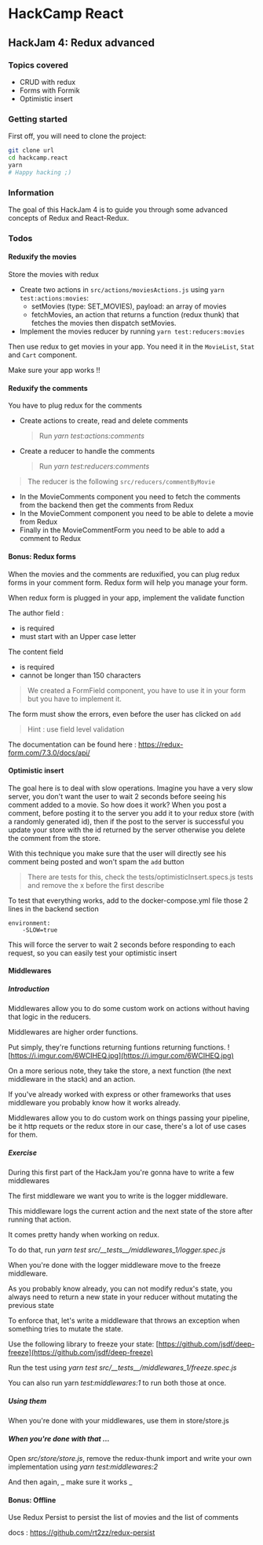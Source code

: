 # HackCamp React

## HackJam 4: Redux advanced

### Topics covered

- CRUD with redux
- Forms with Formik
- Optimistic insert

### Getting started

First off, you will need to clone the project:

```bash
git clone url
cd hackcamp.react
yarn
# Happy hacking ;)
```

### Information

The goal of this HackJam 4 is to guide you through some advanced concepts of Redux and React-Redux.

### Todos

#### Reduxify the movies

Store the movies with redux

- Create two actions in `src/actions/moviesActions.js` using `yarn test:actions:movies`:
  - setMovies (type: SET_MOVIES), payload: an array of movies
  - fetchMovies, an action that returns a function (redux thunk) that fetches the movies then dispatch setMovies.
- Implement the movies reducer by running `yarn test:reducers:movies`

Then use redux to get movies in your app. You need it in the `MovieList`, `Stat` and `Cart` component.

Make sure your app works !!

#### Reduxify the comments

You have to plug redux for the comments

- Create actions to create, read and delete comments
  > Run _yarn test:actions:comments_
- Create a reducer to handle the comments
  > Run _yarn test:reducers:comments_

> The reducer is the following `src/reducers/commentByMovie`

- In the MovieComments component you need to fetch the comments from the backend then get the comments from Redux
- In the MovieComment component you need to be able to delete a movie from Redux
- Finally in the MovieCommentForm you need to be able to add a comment to Redux

#### Bonus: Redux forms

When the movies and the comments are reduxified, you can plug redux forms in your comment form.
Redux form will help you manage your form.

When redux form is plugged in your app, implement the validate function

The author field :

- is required
- must start with an Upper case letter

The content field

- is required
- cannot be longer than 150 characters

> We created a FormField component, you have to use it in your form but you have to implement it.

The form must show the errors, even before the user has clicked on `add`

> Hint : use field level validation

The documentation can be found here : https://redux-form.com/7.3.0/docs/api/

#### Optimistic insert

The goal here is to deal with slow operations. Imagine you have a very slow server, you don't want the user to wait 2 seconds before seeing his comment added to a movie.
So how does it work? When you post a comment, before posting it to the server you add it to your redux store (with a randomly generated id), then if the post to the server is successful you update your store with the id returned by the server
otherwise you delete the comment from the store.

With this technique you make sure that the user will directly see his comment being posted and won't spam the `add` button

> There are tests for this, check the tests/optimisticInsert.specs.js tests and remove the x before the first describe

To test that everything works, add to the docker-compose.yml file those 2 lines in the backend section

    environment:
        -SLOW=true

This will force the server to wait 2 seconds before responding to each request, so you can easily test your optimistic insert

#### Middlewares

##### Introduction

Middlewares allow you to do some custom work on actions without having that logic in the reducers.

Middlewares are higher order functions.

Put simply, they're functions returning funtions returning functions.
![https://i.imgur.com/6WCIHEQ.jpg](https://i.imgur.com/6WCIHEQ.jpg)

On a more serious note, they take the store, a next function (the next middleware in the stack) and an action.

If you've already worked with express or other frameworks that uses middleware you probably know how it works already.

Middlewares allow you to do custom work on things passing your pipeline, be it http requets or the redux store in our case, there's a lot of use cases for them.

##### Exercise

During this first part of the HackJam you're gonna have to write a few middlewares

The first middleware we want you to write is the logger middleware.

This middleware logs the current action and the next state of the store after running that action.

It comes pretty handy when working on redux.

To do that, run _yarn test src/\_\_tests\_\_/middlewares_1/logger.spec.js_

When you're done with the logger middleware move to the freeze middleware.

As you probably know already, you can not modify redux's state, you always need to return a new state in your reducer without mutating the previous state

To enforce that, let's write a middleware that throws an exception when something tries to mutate the state.

Use the following library to freeze your state: [https://github.com/jsdf/deep-freeze](https://github.com/jsdf/deep-freeze)

Run the test using _yarn test src/\_\_tests\_\_/middlewares_1/freeze.spec.js_

You can also run yarn _test:middlewares:1_ to run both those at once.

##### Using them

When you're done with your middlewares, use them in store/store.js

##### When you're done with that ...

Open _src/store/store.js_, remove the redux-thunk import and write your own implementation using _yarn test:middlewares:2_

And then again, _ make sure it works _

#### Bonus: Offline

Use Redux Persist to persist the list of movies and the list of comments

docs : https://github.com/rt2zz/redux-persist
